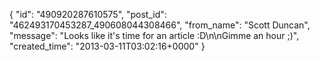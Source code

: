  {
   "id": "490920287610575",
   "post_id": "462493170453287_490608044308466",
   "from_name": "Scott Duncan",
   "message": "Looks like it's time for an article :D\n\nGimme an hour ;)",
   "created_time": "2013-03-11T03:02:16+0000"
 }
